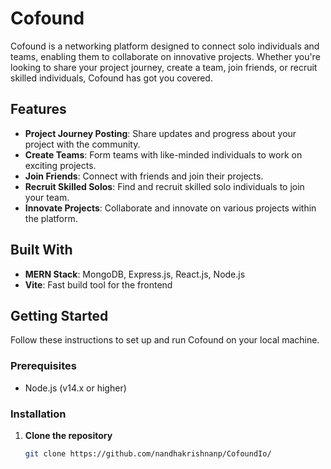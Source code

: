 # Cofound

Cofound is a networking platform designed to connect solo individuals and teams, enabling them to collaborate on innovative projects. Whether you're looking to share your project journey, create a team, join friends, or recruit skilled individuals, Cofound has got you covered.

## Features

- **Project Journey Posting**: Share updates and progress about your project with the community.
- **Create Teams**: Form teams with like-minded individuals to work on exciting projects.
- **Join Friends**: Connect with friends and join their projects.
- **Recruit Skilled Solos**: Find and recruit skilled solo individuals to join your team.
- **Innovate Projects**: Collaborate and innovate on various projects within the platform.

## Built With

- **MERN Stack**: MongoDB, Express.js, React.js, Node.js
- **Vite**: Fast build tool for the frontend

## Getting Started

Follow these instructions to set up and run Cofound on your local machine.

### Prerequisites

- Node.js (v14.x or higher)

### Installation

1. **Clone the repository**

   ```bash
   git clone https://github.com/nandhakrishnanp/CofoundIo/
